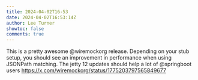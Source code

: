 ```yaml
---
title: 2024-04-02T16-53
date: 2024-04-02T16:53:14Z
author: Lee Turner
showtoc: false
comments: true
---
```


This is a pretty awesome @wiremockorg release.  Depending on your stub setup, you should see an improvement in performance when using JSONPath matching.  The jetty 12 updates should help a lot of @springboot users https://x.com/wiremockorg/status/1775203797565849677


